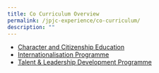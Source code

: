 ```yaml
---
title: Co Curriculum Overview
permalink: /jpjc-experience/co-curriculum/
description: ""
---
```

<ul>
	<li><a href="/jpjc-experience/co-curriculum/cce/overview/">Character and Citizenship Education</a></li>
	<li><a href="/jpjc-experience/co-curriculum/internationalisation-programme/">Internationalisation Programme</a></li>
	<li><a href="/jpjc-experience/co-curriculum/talent-and-leadership/">Talent & Leadership Development Programme</a></li></ul>